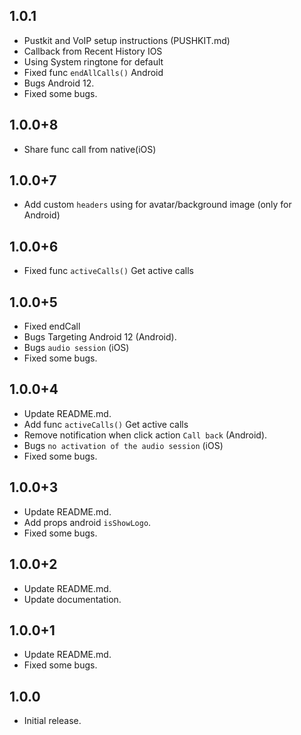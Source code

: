 ## 1.0.1

* Pustkit and VoIP setup instructions (PUSHKIT.md)
* Callback from Recent History IOS
* Using System ringtone for default
* Fixed func `endAllCalls()` Android
* Bugs Android 12.
* Fixed some bugs.

## 1.0.0+8

* Share func call from native(iOS)

## 1.0.0+7

* Add custom `headers` using for avatar/background image (only for Android)

## 1.0.0+6

* Fixed func `activeCalls()` Get active calls

## 1.0.0+5

* Fixed endCall
* Bugs Targeting Android 12 (Android).
* Bugs `audio session` (iOS)
* Fixed some bugs.

## 1.0.0+4

* Update README.md.
* Add func `activeCalls()` Get active calls
* Remove notification when click action `Call back` (Android).
* Bugs `no activation of the audio session` (iOS)
* Fixed some bugs.

## 1.0.0+3

* Update README.md.
* Add props android `isShowLogo`.
* Fixed some bugs.

## 1.0.0+2

* Update README.md.
* Update documentation.

## 1.0.0+1

* Update README.md.
* Fixed some bugs.

## 1.0.0

* Initial release.
